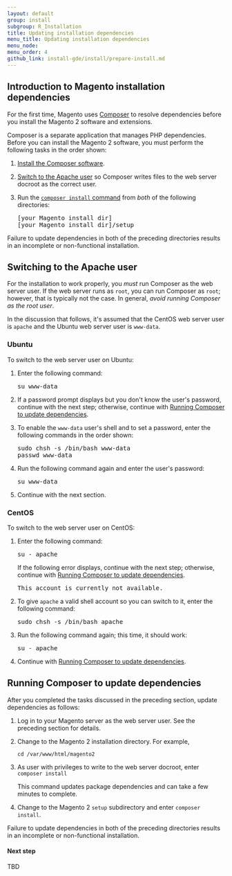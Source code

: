 ```yaml
---
layout: default
group: install
subgroup: R_Installation
title: Updating installation dependencies
menu_title: Updating installation dependencies
menu_node: 
menu_order: 4
github_link: install-gde/install/prepare-install.md
---
```


<h2 id="install-update-depend">Introduction to Magento installation dependencies</h2>

For the first time, Magento uses <a href="http://getcomposer.org">Composer</a> to resolve dependencies before you install the Magento 2 software and extensions. 

Composer is a separate application that manages PHP dependencies. Before you can install the Magento 2 software, you must perform the following tasks in the order shown:

1.	<a href="{{ site.gdeurl }}install-gde/install/composer-clone.html">Install the Composer software</a>.
2.	<a href="#install-update-depend-apache">Switch to the Apache user</a> so Composer writes files to the web server docroot as the correct user.
2.	Run the <a href="#install-composer-install">`composer install` command</a> from *both* of the following directories:

	<pre>[your Magento install dir]
	[your Magento install dir]/setup</pre>
	
<div class="bs-callout bs-callout-info" id="info">
<span class="glyphicon-class">
  <p>Failure to update dependencies in both of the preceding directories results in an incomplete or non-functional installation.</p></span>
</div>

<h2 id="install-update-depend-apache">Switching to the Apache user</h2>

For the installation to work properly, you *must* run Composer as the web server user. If the web server runs as `root`, you can run Composer as `root`; however, that is typically not the case. In general, *avoid running Composer as the root user*.

In the discussion that follows, it's assumed that the CentOS web server user is `apache` and the Ubuntu web server user is `www-data`.

<h3 id="install-update-depend-apache-ubuntu">Ubuntu</h3>

To switch to the web server user on Ubuntu:

1.	Enter the following command:

	<pre>su www-data</pre>
	
2.	If a password prompt displays but you don't know the user's password, continue with the next step; otherwise, continue with <a href="#running-composer-to-update-dependencies">Running Composer to update dependencies</a>.

3.	To enable the `www-data` user's shell and to set a password, enter the following commands in the order shown:

	<pre>sudo chsh -s /bin/bash www-data
	passwd www-data</pre>
	
4.	Run the following command again and enter the user's password:

	<pre>su www-data</pre>
	
5.	Continue with the next section.

<h3 id="install-update-depend-apache-centos">CentOS</h3>

To switch to the web server user on CentOS:

1.	Enter the following command:

	<pre>su - apache</pre>
	
	If the following error displays, continue with the next step; otherwise, continue with <a href="#running-composer-to-update-dependencies">Running Composer to update dependencies</a>.
	
	<pre>This account is currently not available.</pre>
	
2.	To give `apache` a valid shell account so you can switch to it, enter the following command:

	<pre>sudo chsh -s /bin/bash apache</pre>
	
3.	Run the following command again; this time, it should work:

	<pre>su - apache</pre>
	
3.	Continue with <a href="#running-composer-to-update-dependencies">Running Composer to update dependencies</a>.

<h2 id="install-composer-install">Running Composer to update dependencies</h2>
	
After you completed the tasks discussed in the preceding section, update dependencies as follows:

1.	Log in to your Magento server as the web server user. See the preceding section for details.
2.	Change to the Magento 2 installation directory. For example,

	`cd /var/www/html/magento2`
	
3.	As user with privileges to write to the web server docroot, enter `composer install`

	This command updates package dependencies and can take a few minutes to complete.
	
4.	Change to the Magento 2 `setup` subdirectory and enter `composer install`.

<div class="bs-callout bs-callout-info" id="info">
<span class="glyphicon-class">
  <p>Failure to update dependencies in both of the preceding directories results in an incomplete or non-functional installation.</p></span>
</div>

#### Next step

TBD